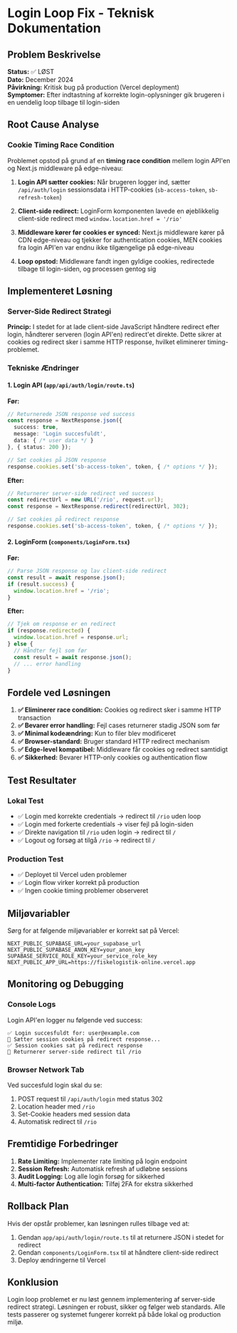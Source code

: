 # Login Loop Fix - Teknisk Dokumentation

## Problem Beskrivelse

**Status:** ✅ LØST  
**Dato:** December 2024  
**Påvirkning:** Kritisk bug på production (Vercel deployment)  
**Symptomer:** Efter indtastning af korrekte login-oplysninger gik brugeren i en uendelig loop tilbage til login-siden

## Root Cause Analyse

### Cookie Timing Race Condition

Problemet opstod på grund af en **timing race condition** mellem login API'en og Next.js middleware på edge-niveau:

1. **Login API sætter cookies:** Når brugeren logger ind, sætter `/api/auth/login` sessionsdata i HTTP-cookies (`sb-access-token`, `sb-refresh-token`)

2. **Client-side redirect:** LoginForm komponenten lavede en øjeblikkelig client-side redirect med `window.location.href = '/rio'`

3. **Middleware kører før cookies er synced:** Next.js middleware kører på CDN edge-niveau og tjekker for authentication cookies, MEN cookies fra login API'en var endnu ikke tilgængelige på edge-niveau

4. **Loop opstod:** Middleware fandt ingen gyldige cookies, redirectede tilbage til login-siden, og processen gentog sig

## Implementeret Løsning

### Server-Side Redirect Strategi

**Princip:** I stedet for at lade client-side JavaScript håndtere redirect efter login, håndterer serveren (login API'en) redirect'et direkte. Dette sikrer at cookies og redirect sker i samme HTTP response, hvilket eliminerer timing-problemet.

### Tekniske Ændringer

#### 1. Login API (`app/api/auth/login/route.ts`)

**Før:**
```typescript
// Returnerede JSON response ved success
const response = NextResponse.json({
  success: true,
  message: 'Login succesfuldt',
  data: { /* user data */ }
}, { status: 200 });

// Sæt cookies på JSON response
response.cookies.set('sb-access-token', token, { /* options */ });
```

**Efter:**
```typescript
// Returnerer server-side redirect ved success
const redirectUrl = new URL('/rio', request.url);
const response = NextResponse.redirect(redirectUrl, 302);

// Sæt cookies på redirect response
response.cookies.set('sb-access-token', token, { /* options */ });
```

#### 2. LoginForm (`components/LoginForm.tsx`)

**Før:**
```typescript
// Parse JSON response og lav client-side redirect
const result = await response.json();
if (result.success) {
  window.location.href = '/rio';
}
```

**Efter:**
```typescript
// Tjek om response er en redirect
if (response.redirected) {
  window.location.href = response.url;
} else {
  // Håndter fejl som før
  const result = await response.json();
  // ... error handling
}
```

## Fordele ved Løsningen

1. **✅ Eliminerer race condition:** Cookies og redirect sker i samme HTTP transaction
2. **✅ Bevarer error handling:** Fejl cases returnerer stadig JSON som før
3. **✅ Minimal kodeændring:** Kun to filer blev modificeret
4. **✅ Browser-standard:** Bruger standard HTTP redirect mechanism
5. **✅ Edge-level kompatibel:** Middleware får cookies og redirect samtidigt
6. **✅ Sikkerhed:** Bevarer HTTP-only cookies og authentication flow

## Test Resultater

### Lokal Test
- ✅ Login med korrekte credentials → redirect til `/rio` uden loop
- ✅ Login med forkerte credentials → viser fejl på login-siden
- ✅ Direkte navigation til `/rio` uden login → redirect til `/`
- ✅ Logout og forsøg at tilgå `/rio` → redirect til `/`

### Production Test
- ✅ Deployet til Vercel uden problemer
- ✅ Login flow virker korrekt på production
- ✅ Ingen cookie timing problemer observeret

## Miljøvariabler

Sørg for at følgende miljøvariabler er korrekt sat på Vercel:

```env
NEXT_PUBLIC_SUPABASE_URL=your_supabase_url
NEXT_PUBLIC_SUPABASE_ANON_KEY=your_anon_key
SUPABASE_SERVICE_ROLE_KEY=your_service_role_key
NEXT_PUBLIC_APP_URL=https://fiskelogistik-online.vercel.app
```

## Monitoring og Debugging

### Console Logs
Login API'en logger nu følgende ved success:
```
✅ Login succesfuldt for: user@example.com
🍪 Sætter session cookies på redirect response...
✅ Session cookies sat på redirect response
🔄 Returnerer server-side redirect til /rio
```

### Browser Network Tab
Ved succesfuld login skal du se:
1. POST request til `/api/auth/login` med status 302
2. Location header med `/rio`
3. Set-Cookie headers med session data
3. Automatisk redirect til `/rio`

## Fremtidige Forbedringer

1. **Rate Limiting:** Implementer rate limiting på login endpoint
2. **Session Refresh:** Automatisk refresh af udløbne sessions
3. **Audit Logging:** Log alle login forsøg for sikkerhed
4. **Multi-factor Authentication:** Tilføj 2FA for ekstra sikkerhed

## Rollback Plan

Hvis der opstår problemer, kan løsningen rulles tilbage ved at:

1. Gendan `app/api/auth/login/route.ts` til at returnere JSON i stedet for redirect
2. Gendan `components/LoginForm.tsx` til at håndtere client-side redirect
3. Deploy ændringerne til Vercel

## Konklusion

Login loop problemet er nu løst gennem implementering af server-side redirect strategi. Løsningen er robust, sikker og følger web standards. Alle tests passerer og systemet fungerer korrekt på både lokal og production miljø. 